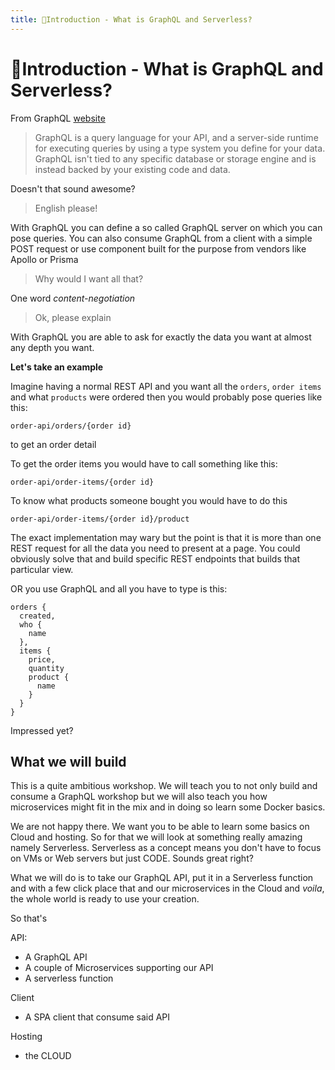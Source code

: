 ```yaml
---
title: 🍕Introduction - What is GraphQL and Serverless?
---
```


# 🍕Introduction - What is GraphQL and Serverless?

From GraphQL [website](https://graphql.org/learn/)

> GraphQL is a query language for your API, and a server-side runtime for executing queries by using a type system you define for your data. GraphQL isn't tied to any specific database or storage engine and is instead backed by your existing code and data.

Doesn't that sound awesome?

> English please!

With GraphQL you can define a so called GraphQL server on which you can pose queries. You can also consume GraphQL from a client with a simple POST request or use component built for the purpose from vendors like Apollo or Prisma

> Why would I want all that?

One word *content-negotiation*

> Ok, please explain

With GraphQL you are able to ask for exactly the data you want at almost any depth you want.

**Let's take an example**

Imagine having a normal REST API and you want all the `orders`, `order items` and what `products` were ordered then you would probably pose queries like this:

```
order-api/orders/{order id}
```
to get an order detail

To get the order items you would have to call something like this:

```
order-api/order-items/{order id}
```

To know what products someone bought you would have to do this

```
order-api/order-items/{order id}/product
```

The exact implementation may wary but the point is that it is more than one REST request for all the data you need to present at a page. You could obviously solve that and build specific REST endpoints that builds that particular view. 

OR you use GraphQL and all you have to type is this:

```
orders {
  created,
  who {
    name
  },
  items {
    price,
    quantity
    product {
      name
    }
  }
}
```

Impressed yet?




## What we will build

This is a quite ambitious workshop. We will teach you to not only build and consume a GraphQL workshop but we will also teach you how microservices might fit in the mix and in doing so learn some Docker basics.

We are not happy there. We want you to be able to learn some basics on Cloud and hosting. So for that we will look at something really amazing namely Serverless. Serverless as a concept means you don't have to focus on VMs or Web servers but just CODE. Sounds great right? 

What we will do is to take our GraphQL API, put it in a Serverless function and with a few click place that and our microservices in the Cloud and *voila*, the whole world is ready to use your creation.

So that's

API:
- A GraphQL API
- A couple of Microservices supporting our API
- A serverless function

Client
- A SPA client that consume said API

Hosting
- the CLOUD
